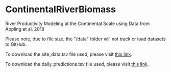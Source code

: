 # ContinentalRiverBiomass
River Productivity Modeling at the Continental Scale using Data from Appling et al. 2018

Please note, due to file size, the "/data" folder will not track or load datasets to GitHub.

To download the site_data.tsv file used, please visit [this link](https://www.sciencebase.gov/catalog/item/59bff64be4b091459a5e098b).

To download the daily_predictions.tsv file used, please visit [this link](https://www.sciencebase.gov/catalog/item/59eb9c0ae4b0026a55ffe389).
